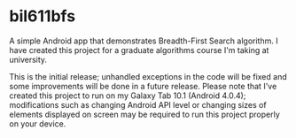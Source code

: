 bil611bfs
=========

A simple Android app that demonstrates Breadth-First Search algorithm.
I have created this project for a graduate algorithms course I'm taking at university.

This is the initial release; unhandled exceptions in the code will be fixed and some improvements will be done in a future release.
Please note that I've created this project to run on my Galaxy Tab 10.1 (Android 4.0.4); modifications such as changing Android API level or changing sizes of elements displayed on screen may be required to run this project properly on your device.